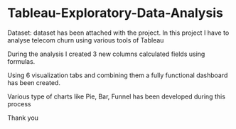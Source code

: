 # Tableau-Exploratory-Data-Analysis

Dataset: dataset has been attached with the project.
In this project I have to analyse telecom churn using various tools of Tableau

During the analysis I created 3 new columns calculated fields using formulas.

Using 6 visualization tabs and combining them a fully functional dashboard has been created.


Various type of charts like Pie, Bar, Funnel has been developed during this process

Thank you
